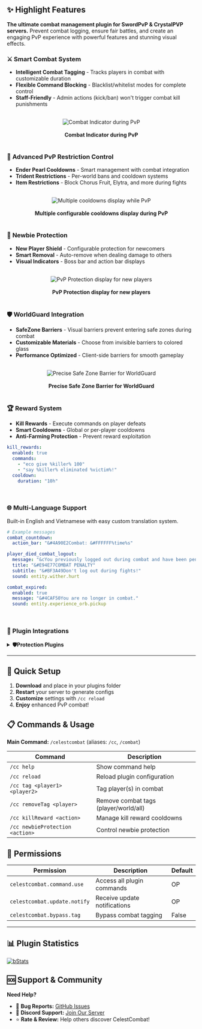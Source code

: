 ## ✨ Highlight Features

**The ultimate combat management plugin for SwordPvP & CrystalPVP servers.** Prevent combat logging, ensure fair battles, and create an engaging PvP experience with powerful features and stunning visual effects.

### ⚔️ **Smart Combat System**
- **Intelligent Combat Tagging** - Tracks players in combat with customizable duration
- **Flexible Command Blocking** - Blacklist/whitelist modes for complete control
- **Staff-Friendly** - Admin actions (kick/ban) won't trigger combat kill punishments

<br>
<div align="center">
  <img src="https://cdn.modrinth.com/data/cached_images/e4e7967047311b4f9a896f8beb8737d5c0c7e792_0.webp" alt="Combat Indicator during PvP" />
</div>
<br>
<div align="center">
  <strong>Combat Indicator during PvP</strong>
</div>
<br>

### 🎯 **Advanced PvP Restriction Control**
- **Ender Pearl Cooldowns** - Smart management with combat integration
- **Trident Restrictions** - Per-world bans and cooldown systems
- **Item Restrictions** - Block Chorus Fruit, Elytra, and more during fights

<br>
<div align="center">
  <img src="https://cdn.modrinth.com/data/cached_images/9e981f36ed5230ce264e330d62db060b506d82c4_0.webp" alt="Multiple cooldowns display while PvP" />
</div>
<br>
<div align="center">
  <strong>Multiple configurable cooldowns display during PvP</strong>
</div>
<br>

### 👶 **Newbie Protection**
- **New Player Shield** - Configurable protection for newcomers
- **Smart Removal** - Auto-remove when dealing damage to others
- **Visual Indicators** - Boss bar and action bar displays

<br>
<div align="center">
  <img src="https://cdn.modrinth.com/data/cached_images/5bea30421d89862ff4599c4e3cccba8d100c0f35_0.webp" alt="PvP Protection display for new players" />
</div>
<br>
<div align="center">
  <strong>PvP Protection display for new players</strong>
</div>
<br>

### 🛡️ **WorldGuard Integration**
- **SafeZone Barriers** - Visual barriers prevent entering safe zones during combat
- **Customizable Materials** - Choose from invisible barriers to colored glass
- **Performance Optimized** - Client-side barriers for smooth gameplay

<br>
<div align="center">
  <img src="https://cdn.modrinth.com/data/cached_images/20070e831792011e4944218833fefcfe2115079a_0.webp" alt="Precise Safe Zone Barrier for WorldGuard" />
</div>
<br>
<div align="center">
  <strong>Precise Safe Zone Barrier for WorldGuard</strong>
</div>
<br>

### 🏆 **Reward System**
- **Kill Rewards** - Execute commands on player defeats
- **Smart Cooldowns** - Global or per-player cooldowns
- **Anti-Farming Protection** - Prevent reward exploitation

```yaml
kill_rewards:
  enabled: true
  commands:
    - "eco give %killer% 100"
    - "say %killer% eliminated %victim%!"
  cooldown:
    duration: "10h"
```
<br>

### 🌐 **Multi-Language Support**
Built-in English and Vietnamese with easy custom translation system.
```yaml
# Example messages
combat_countdown:
  action_bar: "&#4A90E2Combat: &#FFFFFF%time%s"

player_died_combat_logout:
  message: "&cYou previously logged out during combat and have been penalized."
  title: "&#E94E77COMBAT PENALTY"
  subtitle: "&#BF3A49Don't log out during fights!"
  sound: entity.wither.hurt

combat_expired:
  enabled: true
  message: "&#4CAF50You are no longer in combat."
  sound: entity.experience_orb.pickup
```
<br>

### 🔌 Plugin Integrations

<details>
<summary><strong>🛡️Protection Plugins</strong></summary>

### **[WorldGuard](https://modrinth.com/plugin/worldguard)**
- **Safe Zone Barriers** - Visual barriers prevent players from entering protected regions during combat
- **Custom Barrier Materials** - Choose from glass, barriers, or invisible blocks
- **Performance Optimized** - Client-side barriers rendering for smooth gameplay

### **[GriefPrevention](https://modrinth.com/plugin/griefprevention)**
- **Claim Protection** - Visual barriers prevent players from entering protected claims during combat
- **Custom Barrier Materials** - Choose from glass, barriers, or invisible blocks
- **Performance Optimized** - Client-side barriers rendering for smooth gameplay
- **Land Trust Integration** - Works with player trust levels and permissions

*More integrations coming soon! Have a suggestion? Let us know on our Discord.*

</details>

---

## 🚀 Quick Setup

1. **Download** and place in your plugins folder
2. **Restart** your server to generate configs
3. **Customize** settings with `/cc reload`
4. **Enjoy** enhanced PvP combat!

## 📋 Commands & Usage

**Main Command:** `/celestcombat` (aliases: `/cc`, `/combat`)

| Command | Description |
|---------|-------------|
| `/cc help` | Show command help |
| `/cc reload` | Reload plugin configuration |
| `/cc tag <player1> <player2>` | Tag player(s) in combat |
| `/cc removeTag <player>` | Remove combat tags (player/world/all) |
| `/cc killReward <action>` | Manage kill reward cooldowns |
| `/cc newbieProtection <action>` | Control newbie protection |

## 🔑 Permissions

| Permission | Description | Default |
|------------|-------------|---------|
| `celestcombat.command.use` | Access all plugin commands | OP |
| `celestcombat.update.notify` | Receive update notifications | OP |
| `celestcombat.bypass.tag` | Bypass combat tagging | False |

---

## 📊 Plugin Statistics

[![bStats](https://bstats.org/signatures/bukkit/CelestCombat.svg)](https://bstats.org/plugin/bukkit/CelestCombat/25387)

## 🆘 Support & Community

**Need Help?**
- 🐛 **Bug Reports:** [GitHub Issues](https://github.com/ptthanh02/CelestCombat/issues)
- 💬 **Discord Support:** [Join Our Server](https://discord.com/invite/FJN7hJKPyb)
- ⭐ **Rate & Review:** Help others discover CelestCombat!